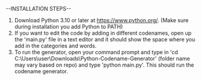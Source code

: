 --INSTALLATION STEPS--

1. Download Python 3.10 or later at https://www.python.org/. (Make sure during installation you add Python to PATH)
2. If you want to edit the code by adding in different codenames, open up the 'main.py' file in a text editor and it should show the space where you add in the categories and words.
3. To run the generator, open your command prompt and type in 'cd C:\Users\user\Downloads\Python-Codename-Generator' (folder name may vary based on repo) and type 'python main.py'. This should run the codename generator.